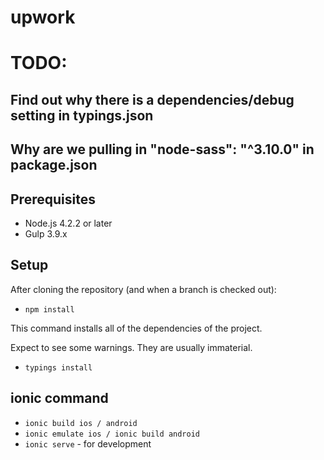 # upwork

# TODO:
## Find out why there is a dependencies/debug setting in typings.json
## Why are we pulling in "node-sass": "^3.10.0" in package.json

## Prerequisites

* Node.js 4.2.2 or later
* Gulp 3.9.x

## Setup

After cloning the repository (and when a branch is checked out):

* `npm install`

This command installs all of the dependencies of the project.

Expect to see some warnings. They are usually immaterial.

* `typings install`

## ionic command

* `ionic build ios / android`
* `ionic emulate ios / ionic build android`
* `ionic serve` - for development 
